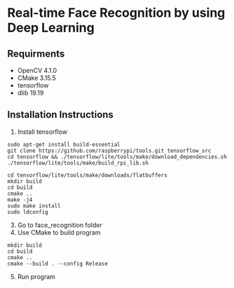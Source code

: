 # Real-time Face Recognition by using Deep Learning

## Requirments
- OpenCV 4.1.0
- CMake 3.15.5
- tensorflow
- dlib 19.19

## Installation Instructions
1. Install tensorflow
```
sudo apt-get install build-essential
git clone https://github.com/raspberrypi/tools.git tensorflow_src
cd tensorflow && ./tensorflow/lite/tools/make/download_dependencies.sh
./tensorflow/lite/tools/make/build_rpi_lib.sh

cd tensorflow/lite/tools/make/downloads/flatbuffers
mkdir build
cd build
cmake ..
make -j4
sudo make install
sudo ldconfig
```
3. Go to face_recognition folder
4. Use CMake to build program
```
mkdir build
cd build
cmake ..
cmake --build . --config Release
```
5. Run program
